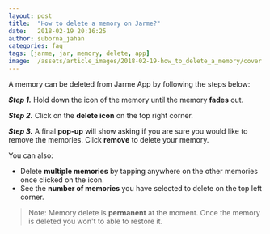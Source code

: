 ```yaml
---
layout: post
title:  "How to delete a memory on Jarme?"
date:   2018-02-19 20:16:25
author: suborna_jahan
categories: faq
tags: [jarme, jar, memory, delete, app]
image:  /assets/article_images/2018-02-19-how_to_delete_a_memory/cover.jpg
---
```


A memory can be deleted from Jarme App by following the steps below:

***Step 1.*** Hold down the icon of the memory until the memory **fades** out. 

***Step 2.*** Click on the **delete icon** on the top right corner.

***Step 3.*** A final **pop-up** will show asking if you are sure you would like to remove the memories. Click **remove** to delete your memory.

You can also:
- Delete **multiple memories** by tapping anywhere on the other memories once clicked on the icon. 
- See the **number of memories** you have selected to delete on the top left corner.

> Note: Memory delete is **permanent** at the moment. Once the memory is deleted you won't to able to restore it.